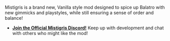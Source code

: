 Mistigris is a brand new, Vanilla style mod designed to spice up Balatro with new gimmicks and playstyles, while still ensuring a sense of order and balance!

* **[Join the Official Mistigris Discord!](<https://discord.gg/fjcBm5YmdN>)**
Keep up with development and chat with others who might like the mod!

